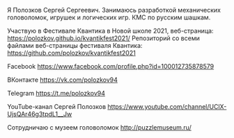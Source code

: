 Я Полозков Сергей Сергеевич. Занимаюсь разработкой механических головоломок, игрушек и логических игр. КМС по русским шашкам.

Участвую в Фестивале Квантика в Новой школе 2021, веб-страница:
https://polozkov.github.io/kvantikfest2021/
Репозиторий со всеми файлами веб-страницы фестиваля Квантика:
https://github.com/polozkov/kvantikfest2021

Facebook
https://www.facebook.com/profile.php?id=100012735878579

ВКонтакте
https://vk.com/polozkov94

Telegram
https://t.me/polozkov94

YouTube-канал Сергей Полозков
https://www.youtube.com/channel/UClX-UjsQAr46g3tpdL1__Jw

Сотрудничаю с музеем головоломок
http://puzzlemuseum.ru/
